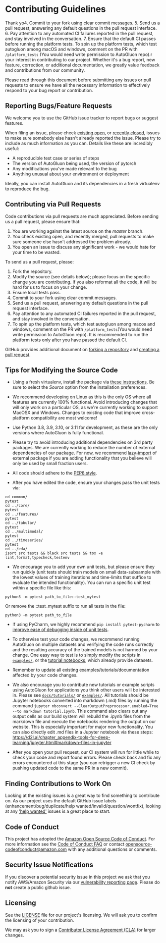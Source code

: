 # Contributing Guidelines

Thank yo4. Commit to your fork using clear commit messages.
5. Send us a pull request, answering any default questions in the pull request interface.
6. Pay attention to any automated CI failures reported in the pull request, and stay involved in the conversation.
7. Ensure that the default CI passes before running the platform tests. To spin up the platform tests, which test autogluon among macOS and windows, comment on the PR with `/platform_tests` (You would need write permission to AutoGluon repo).r your interest in contributing to our project. Whether it's a bug report, new feature, correction, or additional
documentation, we greatly value feedback and contributions from our community.

Please read through this document before submitting any issues or pull requests to ensure we have all the necessary
information to effectively respond to your bug report or contribution.


## Reporting Bugs/Feature Requests

We welcome you to use the GitHub issue tracker to report bugs or suggest features.

When filing an issue, please check [existing open](https://github.com/autogluon/autogluon/issues), or [recently closed](https://github.com/autogluon/autogluon/issues?utf8=%E2%9C%93&q=is%3Aissue%20is%3Aclosed%20), issues to make sure somebody else hasn't already
reported the issue. Please try to include as much information as you can. Details like these are incredibly useful:

* A reproducible test case or series of steps
* The version of AutoGluon being used, the version of pytorch
* Any modifications you've made relevant to the bug
* Anything unusual about your environment or deployment

Ideally, you can install AutoGluon and its dependencies in a fresh virtualenv to reproduce the bug.

## Contributing via Pull Requests
Code contributions via pull requests are much appreciated. Before sending us a pull request, please ensure that:

1. You are working against the latest source on the *master* branch.
2. You check existing open, and recently merged, pull requests to make sure someone else hasn't addressed the problem already.
3. You open an issue to discuss any significant work - we would hate for your time to be wasted.

To send us a pull request, please:

1. Fork the repository.
2. Modify the source (see details below); please focus on the specific change you are contributing. If you also reformat all the code, it will be hard for us to focus on your change.
3. Ensure local tests pass.
4. Commit to your fork using clear commit messages.
5. Send us a pull request, answering any default questions in the pull request interface.
6. Pay attention to any automated CI failures reported in the pull request, and stay involved in the conversation.
7. To spin up the platform tests, which test autogluon among macos and windows, comment on the PR with `/platform_tests`(You would need write permission to AutoGluon repo). It is recommended to run the platform tests only after you have passed the default CI.

GitHub provides additional document on [forking a repository](https://help.github.com/articles/fork-a-repo/) and
[creating a pull request](https://help.github.com/articles/creating-a-pull-request/).


## Tips for Modifying the Source Code

- Using a fresh virtualenv, install the package via [these instructions](https://auto.gluon.ai/dev/install.html).
Be sure to select the *Source* option from the installation preferences.

- We recommend developing on Linux as this is the only OS where all features are currently 100% functional. Avoid introducing changes that will only work on a particular OS, as we're currently working to support MacOSX and Windows. Changes to existing code that improve cross-platform compatibility are most welcome!

- Use Python 3.8, 3.9, 3.10, or 3.11 for development, as these are the only versions where AutoGluon is fully functional.

- Please try to avoid introducing additional dependencies on 3rd party packages. We are currently working to reduce the number of external dependencies of our package. For now, we recommend [lazy-import](https://github.com/autogluon/autogluon/blob/master/common/src/autogluon/common/utils/try_import.py) of external package if you are adding functionality that you believe will only be used by small fraction users.

- All code should adhere to the [PEP8 style](https://www.python.org/dev/peps/pep-0008/).

- After you have edited the code, ensure your changes pass the unit tests via:
```
cd common/
pytest
cd ../core/
pytest
cd ../features/
pytest
cd ../tabular/
pytest
cd ../multimodal/
pytest
cd ../timeseries/
pytest
cd ../eda/
isort src tests && black src tests && tox -e lint,format,typecheck,testenv
```

- We encourage you to add your own unit tests, but please ensure they run quickly (unit tests should train models on small data-subsample with the lowest values of training iterations and time-limits that suffice to evaluate the intended functionality). You can run a specific unit test within a specific file like this:
```
python3 -m pytest path_to_file::test_mytest
```
Or remove the ::test_mytest suffix to run all tests in the file:
```
python3 -m pytest path_to_file
```

- If using PyCharm, we highly recommend `pip install pytest-pycharm` to [improve ease of debugging inside of unit tests](https://stackoverflow.com/questions/14086067/debugging-pytest-post-mortem-exceptions-in-pycharm-pydev).

- To otherwise test your code changes, we recommend running AutoGluon on multiple datasets and verifying the code runs correctly and the resulting accuracy of the trained models is not harmed by your change.  One easy way to test is to simply modify the scripts in [`examples/`](https://github.com/autogluon/autogluon/tree/master/examples), or the [tutorial notebooks](https://github.com/autogluon/autogluon/tree/master/docs/tutorials), which already provide datasets.

- Remember to update all existing examples/tutorials/documentation affected by your code changes.

- We also encourage you to contribute new tutorials or example scripts using AutoGluon for applications you think other users will be interested in. Please see [`docs/tutorials/`](https://github.com/autogluon/autogluon/tree/master/docs/tutorials) or [`examples/`](https://github.com/autogluon/autogluon/tree/master/examples). All tutorials should be Jupyter notebooks converted into markdown (.md) files by running the command `jupyter nbconvert --ClearOutputPreprocessor.enabled=True --to markdown tutorial.ipynb`. This command also clears out any output cells as our build system will rebuild the .ipynb files from the markdown file and execute the notebooks rendering the output on our website. This is especially important for major new functionality. You can also directly edit .md files in a Jupyter notebook via these steps: https://d2l.ai/chapter_appendix-tools-for-deep-learning/jupyter.html#markdown-files-in-jupyter

- After you open your pull request, our CI system will run for little while to check your code and report found errors. Please check back and fix any errors encountered at this stage (you can retrigger a new CI check by pushing updated code to the same PR in a new commit).



## Finding Contributions to Work On
Looking at the existing issues is a great way to find something to contribute on. As our project uses the default GitHub issue labels (enhancement/bug/duplicate/help wanted/invalid/question/wontfix), looking at any ['help wanted'](https://github.com/autogluon/autogluon/labels/help%20wanted) issues is a great place to start.


## Code of Conduct
This project has adopted the [Amazon Open Source Code of Conduct](https://aws.github.io/code-of-conduct).
For more information see the [Code of Conduct FAQ](https://aws.github.io/code-of-conduct-faq) or contact
opensource-codeofconduct@amazon.com with any additional questions or comments.


## Security Issue Notifications
If you discover a potential security issue in this project we ask that you notify AWS/Amazon Security via our [vulnerability reporting page](http://aws.amazon.com/security/vulnerability-reporting/). Please do **not** create a public github issue.


## Licensing

See the [LICENSE](https://github.com/autogluon/autogluon/blob/master/LICENSE) file for our project's licensing. We will ask you to confirm the licensing of your contribution.

We may ask you to sign a [Contributor License Agreement (CLA)](http://en.wikipedia.org/wiki/Contributor_License_Agreement) for larger changes.
